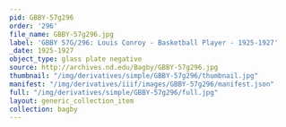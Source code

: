 ```yaml
---
pid: GBBY-57g296
order: '296'
file_name: GBBY-57g296.jpg
label: 'GBBY 57G/296: Louis Conroy - Basketball Player - 1925-1927'
_date: 1925-1927
object_type: glass plate negative
source: http://archives.nd.edu/Bagby/GBBY-57g296.jpg
thumbnail: "/img/derivatives/simple/GBBY-57g296/thumbnail.jpg"
manifest: "/img/derivatives/iiif/images/GBBY-57g296/manifest.json"
full: "/img/derivatives/simple/GBBY-57g296/full.jpg"
layout: generic_collection_item
collection: bagby
---
```

